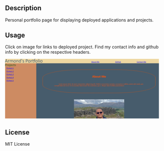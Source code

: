 # <Your-Project-Title>

## Description

Personal portfolio page for displaying deployed applications and projects.


## Usage

Click on image for links to deployed project. Find my contact info and github info by clicking on the respective headers.

![Porfolio page](./assets/PortfolioImg.PNG)

## License

MIT License
